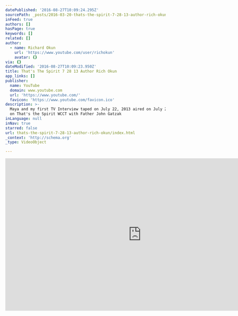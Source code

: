 ```yaml
---
datePublished: '2016-08-27T10:09:24.295Z'
sourcePath: _posts/2016-03-20-thats-the-spirit-7-28-13-author-rich-okun.md
inFeed: true
authors: []
hasPage: true
keywords: []
related: []
author:
  - name: Richard Okun
    url: 'https://www.youtube.com/user/richokun'
    avatar: {}
via: {}
dateModified: '2016-08-27T10:09:23.950Z'
title: That's The Spirit 7 28 13 Author Rich Okun
app_links: []
publisher:
  name: YouTube
  domain: www.youtube.com
  url: 'https://www.youtube.com/'
  favicon: 'https://www.youtube.com/favicon.ico'
description: >-
  Maya and my first TV Interview taped on July 22, 2013 aired on July 28, 2013
  on That's the Spirit WCCT with Father John Gatzak
inLanguage: null
inNav: true
starred: false
url: thats-the-spirit-7-28-13-author-rich-okun/index.html
_context: 'http://schema.org'
_type: VideoObject

---
```

<iframe src="https://cdn.embedly.com/widgets/media.html?src=https%3A%2F%2Fwww.youtube.com%2Fembed%2FyktDBhVaWHM%3Ffeature%3Doembed&amp;url=https%3A%2F%2Fwww.youtube.com%2Fwatch%3Fv%3DyktDBhVaWHM&amp;image=https%3A%2F%2Fi.ytimg.com%2Fvi%2FyktDBhVaWHM%2Fhqdefault.jpg&amp;key=b7d04c9b404c499eba89ee7072e1c4f7&amp;type=text%2Fhtml&amp;schema=youtube" width="854" height="480" scrolling="no" frameborder="0" allowfullscreen="allowfullscreen" style=""></iframe>